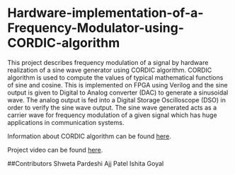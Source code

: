 # Hardware-implementation-of-a-Frequency-Modulator-using-CORDIC-algorithm
This project describes frequency modulation of a signal by hardware realization of a sine wave generator using CORDIC algorithm. CORDIC algorithm is used to compute the values of typical mathematical functions of sine and cosine. This is implemented on FPGA using Verilog and the sine output is given to Digital to Analog converter (DAC) to generate a sinusoidal wave. The analog output is fed into a Digital Storage Oscilloscope (DSO) in order to verify the sine wave output. The sine wave generated acts as a carrier wave for frequency modulation of a given signal which has huge applications in communication systems.

Information about CORDIC algorithm can be found [here](http://www.ee.iitm.ac.in/vlsi/_media/iep2010/cordic.pdf).

Project video can be found [here]().

##Contributors
Shweta Pardeshi
Ajj Patel
Ishita Goyal
